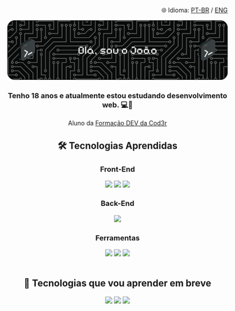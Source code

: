 <p align="right">🌐 Idioma: 
  <a href="./README.md">PT-BR</a> /
  <a href="./README-eng.md">ENG</a>
</p>
<div align="center">
  <div>
    <img src="./github-header-banner.png">
    <h3>Tenho 18 anos e atualmente estou estudando desenvolvimento web. 💻🚀</h3>
    <p>Aluno da <a href="https://www.formacao.dev/" target="_blank">Formação DEV da Cod3r</a></p>
  </div>
  <div>
    <h2>🛠️ Tecnologias Aprendidas</h2>
    <h3>Front-End</h3>
    <a href="https://github.com/MuriloCamargo12/MuriloCamargo12/blob/main/README.ptbr.md"><img src="https://img.shields.io/badge/HTML5-E34F26?style=for-the-badge&logo=html5&logoColor=white"></a>
    <a href="https://github.com/MuriloCamargo12/MuriloCamargo12/blob/main/README.ptbr.md"><img src="https://img.shields.io/badge/CSS3-1572B6?style=for-the-badge&logo=css3&logoColor=white"></a>
    <a href="https://github.com/MuriloCamargo12/MuriloCamargo12/blob/main/README.ptbr.md"><img src="https://img.shields.io/badge/JavaScript-323330?style=for-the-badge&logo=javascript&logoColor=F7DF1E"></a>
    <br>
    <h3>Back-End</h3>
    <a href="https://github.com/MuriloCamargo12/MuriloCamargo12/blob/main/README.ptbr.md"><img src="https://img.shields.io/badge/Node%20js-339933?style=for-the-badge&logo=nodedotjs&logoColor=white"></a>
    <br>
    <h3>Ferramentas</h3>
    <a href="https://github.com/MuriloCamargo12/MuriloCamargo12/blob/main/README.ptbr.md"><img src="https://img.shields.io/badge/VSCode-0078D4?style=for-the-badge&logo=visual%20studio%20code&logoColor=white"></a>
    <a href="https://github.com/MuriloCamargo12/MuriloCamargo12/blob/main/README.ptbr.md"><img src="https://img.shields.io/badge/GIT-E44C30?style=for-the-badge&logo=git&logoColor=white"></a>
    <a href="https://github.com/MuriloCamargo12/MuriloCamargo12/blob/main/README.ptbr.md"><img src="https://img.shields.io/badge/GitHub-100000?style=for-the-badge&logo=github&logoColor=white"></a>
    <br><br>
    <h2>📖 Tecnologias que vou aprender em breve</h2>
    <a href="https://github.com/MuriloCamargo12/MuriloCamargo12/blob/main/README.ptbr.md"><img src="https://img.shields.io/badge/TypeScript-007ACC?style=for-the-badge&logo=typescript&logoColor=white"></a>
    <a href="https://github.com/MuriloCamargo12/MuriloCamargo12/blob/main/README.ptbr.md"><img src="https://img.shields.io/badge/React-20232A?style=for-the-badge&logo=react&logoColor=61DAFB"></a>
    <a href="https://github.com/MuriloCamargo12/MuriloCamargo12/blob/main/README.ptbr.md"><img src="https://img.shields.io/badge/Next.js-000000?style=for-the-badge&logo=nextdotjs&logoColor=white"></a>
  </div>
</div>
